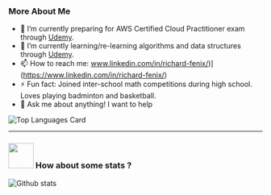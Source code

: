 <!--
### Hi there 👋

<!--
**rfenix3/rfenix3** is a ✨ _special_ ✨ repository because its `README.md` (this file) appears on your GitHub profile.

Here are some ideas to get you started:

- 🔭 I’m currently working on ...
- 🌱 I’m currently learning ...
- 👯 I’m looking to collaborate on ...
- 🤔 I’m looking for help with ...
- 💬 Ask me about ...
- 📫 How to reach me: ...
- 😄 Pronouns: ...
- ⚡ Fun fact: ...
-->


### More About Me
- 🔭 I’m currently preparing for AWS Certified Cloud Practitioner exam through [Udemy](https://www.udemy.com/course/aws-certified-cloud-practitioner-new/).
- 🌱 I’m currently learning/re-learning algorithms and data structures through [Udemy](https://www.udemy.com/course/js-algorithms-and-data-structures-masterclass/).
- 📫 How to reach me: www.linkedin.com/in/richard-fenix/)](https://www.linkedin.com/in/richard-fenix/)
- ⚡ Fun fact: Joined inter-school math competitions during high school. Loves playing badminton and basketball.
- 💬 Ask me about anything! I want to help


![Top Languages Card](https://github-readme-stats.vercel.app/api/top-langs/?username=rfenix3&hide=TSQL)

*****
### <img src="https://media.giphy.com/media/VgCDAzcKvsR6OM0uWg/giphy.gif" width="50"> How about some stats ?
![Github stats](https://github-readme-stats.vercel.app/api?username=rfenix3&theme=highcontrast&show_icons=true&count_private=true)

